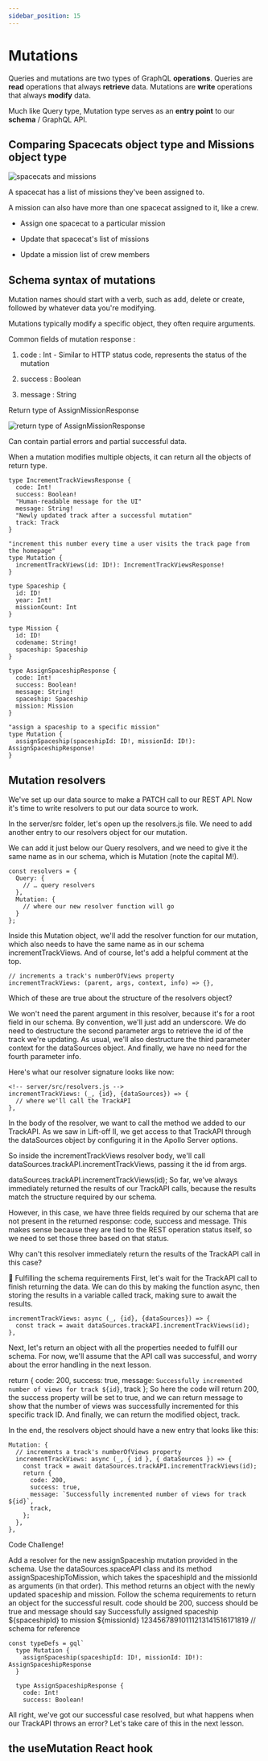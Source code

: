 ```yaml
---
sidebar_position: 15
---
```


# Mutations

Queries and mutations are two types of GraphQL **operations**. Queries are **read** operations that always **retrieve** data. Mutations are **write** operations that always **modify** data.

Much like Query type, Mutation type serves as an **entry point** to our **schema** / GraphQL API.

## Comparing Spacecats object type and Missions object type

![spacecats and missions](https://res.cloudinary.com/apollographql/image/upload/e_sharpen:50,c_scale,q_90,w_1440,fl_progressive/v1624650767/odyssey/lift-off-part4/doodle_schema_ea1ivm.png)

A spacecat has a list of missions they've been assigned to.

A mission can also have more than one spacecat assigned to it, like a crew.

- Assign one spacecat to a particular mission

- Update that spacecat's list of missions

- Update a mission list of crew members

## Schema syntax of mutations

Mutation names should start with a verb, such as add, delete or create, followed by whatever data you're modifying.

Mutations typically modify a specific object, they often require arguments.

Common fields of mutation response :

1. code : Int - Similar to HTTP status code, represents the status of the mutation

2. success : Boolean

3. message : String

Return type of AssignMissionResponse

![return type of AssignMissionResponse](https://res.cloudinary.com/apollographql/image/upload/e_sharpen:50,c_scale,q_90,w_1440,fl_progressive/v1624651213/odyssey/lift-off-part4/doodle_mutation_return_type_jklp3a.png)

Can contain partial errors and partial successful data.

When a mutation modifies multiple objects, it can return all the objects of return type.

```
type IncrementTrackViewsResponse {
  code: Int!
  success: Boolean!
  "Human-readable message for the UI"
  message: String!
  "Newly updated track after a successful mutation"
  track: Track
}

"increment this number every time a user visits the track page from the homepage"
type Mutation {
  incrementTrackViews(id: ID!): IncrementTrackViewsResponse!
}
```

```
type Spaceship {
  id: ID!
  year: Int!
  missionCount: Int
}

type Mission {
  id: ID!
  codename: String!
  spaceship: Spaceship
}

type AssignSpaceshipResponse {
  code: Int!
  success: Boolean!
  message: String!
  spaceship: Spaceship
  mission: Mission
}

"assign a spaceship to a specific mission"
type Mutation {
  assignSpaceship(spaceshipId: ID!, missionId: ID!): AssignSpaceshipResponse!
}
```

## Mutation resolvers

We've set up our data source to make a PATCH call to our REST API. Now it's time to write resolvers to put our data source to work.

In the server/src folder, let's open up the resolvers.js file. We need to add another entry to our resolvers object for our mutation.

We can add it just below our Query resolvers, and we need to give it the same name as in our schema, which is Mutation (note the capital M!).

```
const resolvers = {
  Query: {
    // … query resolvers
  },
  Mutation: {
    // where our new resolver function will go
  }
};
```

Inside this Mutation object, we'll add the resolver function for our mutation, which also needs to have the same name as in our schema incrementTrackViews. And of course, let's add a helpful comment at the top.

```
// increments a track's numberOfViews property
incrementTrackViews: (parent, args, context, info) => {},
```

Which of these are true about the structure of the resolvers object?

We won't need the parent argument in this resolver, because it's for a root field in our schema. By convention, we'll just add an underscore. We do need to destructure the second parameter args to retrieve the id of the track we're updating. As usual, we'll also destructure the third parameter context for the dataSources object. And finally, we have no need for the fourth parameter info.

Here's what our resolver signature looks like now:

```
<!-- server/src/resolvers.js -->
incrementTrackViews: (_, {id}, {dataSources}) => {
  // where we'll call the TrackAPI
},
```

In the body of the resolver, we want to call the method we added to our TrackAPI. As we saw in Lift-off II, we get access to that TrackAPI through the dataSources object by configuring it in the Apollo Server options.

So inside the incrementTrackViews resolver body, we'll call dataSources.trackAPI.incrementTrackViews, passing it the id from args.

dataSources.trackAPI.incrementTrackViews(id);
So far, we've always immediately returned the results of our TrackAPI calls, because the results match the structure required by our schema.

However, in this case, we have three fields required by our schema that are not present in the returned response: code, success and message. This makes sense because they are tied to the REST operation status itself, so we need to set those three based on that status.

Why can't this resolver immediately return the results of the TrackAPI call in this case?

📄 Fulfilling the schema requirements
First, let's wait for the TrackAPI call to finish returning the data. We can do this by making the function async, then storing the results in a variable called track, making sure to await the results.

```
incrementTrackViews: async (_, {id}, {dataSources}) => {
  const track = await dataSources.trackAPI.incrementTrackViews(id);
},
```

Next, let's return an object with all the properties needed to fulfill our schema. For now, we'll assume that the API call was successful, and worry about the error handling in the next lesson.

return {
code: 200,
success: true,
message: `Successfully incremented number of views for track ${id}`,
track
};
So here the code will return 200, the success property will be set to true, and we can return message to show that the number of views was successfully incremented for this specific track ID. And finally, we can return the modified object, track.

In the end, the resolvers object should have a new entry that looks like this:

```
Mutation: {
  // increments a track's numberOfViews property
  incrementTrackViews: async (_, { id }, { dataSources }) => {
    const track = await dataSources.trackAPI.incrementTrackViews(id);
    return {
      code: 200,
      success: true,
      message: `Successfully incremented number of views for track ${id}`,
      track,
    };
  },
},
```

Code Challenge!

Add a resolver for the new assignSpaceship mutation provided in the schema. Use the dataSources.spaceAPI class and its method assignSpaceshipToMission, which takes the spaceshipId and the missionId as arguments (in that order). This method returns an object with the newly updated spaceship and mission. Follow the schema requirements to return an object for the successful result. code should be 200, success should be true and message should say Successfully assigned spaceship ${spaceshipId} to mission ${missionId}
12345678910111213141516171819
// schema for reference

```
const typeDefs = gql`
  type Mutation {
    assignSpaceship(spaceshipId: ID!, missionId: ID!): AssignSpaceshipResponse
  }

  type AssignSpaceshipResponse {
    code: Int!
    success: Boolean!
```

All right, we've got our successful case resolved, but what happens when our TrackAPI throws an error? Let's take care of this in the next lesson.

## the useMutation React hook
